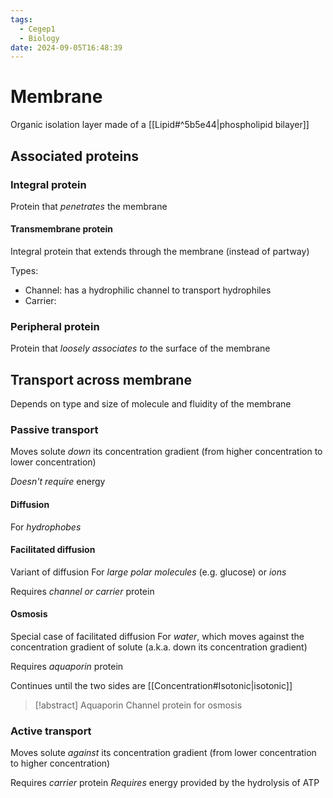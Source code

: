 ```yaml
---
tags:
  - Cegep1
  - Biology
date: 2024-09-05T16:48:39
---
```


# Membrane

Organic isolation layer made of a [[Lipid#^5b5e44|phospholipid bilayer]]

## Associated proteins

### Integral protein

Protein that *penetrates* the membrane

#### Transmembrane protein

Integral protein that extends through the membrane (instead of partway)

Types:

- Channel: has a hydrophilic channel to transport hydrophiles
- Carrier: 

### Peripheral protein

Protein that *loosely associates to* the surface of the membrane

## Transport across membrane

Depends on type and size of molecule and fluidity of the membrane

### Passive transport

Moves solute *down* its concentration gradient (from higher concentration to lower concentration)

*Doesn't require* energy

#### Diffusion

For *hydrophobes*

#### Facilitated diffusion

Variant of diffusion
For *large polar molecules* (e.g. glucose) or *ions*

Requires *channel or carrier* protein

#### Osmosis

Special case of facilitated diffusion
For *water*, which moves against the concentration gradient of solute (a.k.a. down its concentration gradient)

Requires *aquaporin* protein

Continues until the two sides are [[Concentration#Isotonic|isotonic]]

> [!abstract] Aquaporin
> Channel protein for osmosis

### Active transport

Moves solute *against* its concentration gradient (from lower concentration to higher concentration)

Requires *carrier* protein
*Requires* energy provided by the hydrolysis of ATP